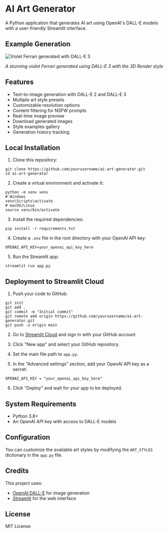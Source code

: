 # AI Art Generator

A Python application that generates AI art using OpenAI's DALL-E models with a user-friendly Streamlit interface.

## Example Generation

![Violet Ferrari generated with DALL-E 3](https://github.com/yourusername/ai-art-generator/raw/main/example_images/violet_ferrari.png)

*A stunning violet Ferrari generated using DALL-E 3 with the 3D Render style*

## Features

- Text-to-image generation with DALL-E 2 and DALL-E 3
- Multiple art style presets
- Customizable resolution options
- Content filtering for NSFW prompts
- Real-time image preview
- Download generated images
- Style examples gallery
- Generation history tracking

## Local Installation

1. Clone this repository:
```
git clone https://github.com/yourusername/ai-art-generator.git
cd ai-art-generator
```

2. Create a virtual environment and activate it:
```
python -m venv venv
# Windows
venv\Scripts\activate
# macOS/Linux
source venv/bin/activate
```

3. Install the required dependencies:
```
pip install -r requirements.txt
```

4. Create a `.env` file in the root directory with your OpenAI API key:
```
OPENAI_API_KEY=your_openai_api_key_here
```

5. Run the Streamlit app:
```
streamlit run app.py
```

## Deployment to Streamlit Cloud

1. Push your code to GitHub:
```
git init
git add .
git commit -m "Initial commit"
git remote add origin https://github.com/yourusername/ai-art-generator.git
git push -u origin main
```

2. Go to [Streamlit Cloud](https://streamlit.io/cloud) and sign in with your GitHub account.

3. Click "New app" and select your GitHub repository.

4. Set the main file path to `app.py`.

5. In the "Advanced settings" section, add your OpenAI API key as a secret:
```
OPENAI_API_KEY = "your_openai_api_key_here"
```

6. Click "Deploy" and wait for your app to be deployed.

## System Requirements

- Python 3.8+
- An OpenAI API key with access to DALL-E models

## Configuration

You can customize the available art styles by modifying the `ART_STYLES` dictionary in the `app.py` file.

## Credits

This project uses:
- [OpenAI DALL-E](https://openai.com/dall-e) for image generation
- [Streamlit](https://streamlit.io/) for the web interface

## License

MIT License 
